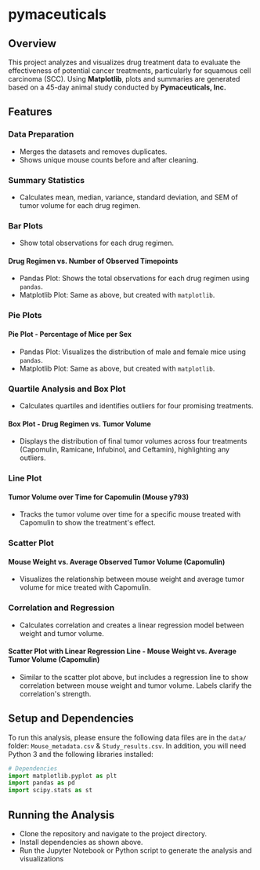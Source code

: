 # pymaceuticals

## Overview
This project analyzes and visualizes drug treatment data to evaluate the effectiveness of potential cancer treatments, particularly for squamous cell carcinoma (SCC). Using **Matplotlib**, plots and summaries are generated based on a 45-day animal study conducted by **Pymaceuticals, Inc.** 

## Features

### Data Preparation
- Merges the datasets and removes duplicates.
- Shows unique mouse counts before and after cleaning.

### Summary Statistics
- Calculates mean, median, variance, standard deviation, and SEM of tumor volume for each drug regimen.

### Bar Plots
- Show total observations for each drug regimen.
#### Drug Regimen vs. Number of Observed Timepoints
- Pandas Plot: Shows the total observations for each drug regimen using `pandas`.
- Matplotlib Plot: Same as above, but created with `matplotlib`.

### Pie Plots
#### Pie Plot - Percentage of Mice per Sex
- Pandas Plot: Visualizes the distribution of male and female mice using `pandas`.
- Matplotlib Plot: Same as above, but created with `matplotlib`.

### Quartile Analysis and Box Plot
- Calculates quartiles and identifies outliers for four promising treatments.
#### Box Plot - Drug Regimen vs. Tumor Volume
- Displays the distribution of final tumor volumes across four treatments (Capomulin, Ramicane, Infubinol, and Ceftamin), highlighting any outliers.

### Line Plot 
#### Tumor Volume over Time for Capomulin (Mouse y793)
- Tracks the tumor volume over time for a specific mouse treated with Capomulin to show the treatment's effect.

### Scatter Plot
#### Mouse Weight vs. Average Observed Tumor Volume (Capomulin)
- Visualizes the relationship between mouse weight and average tumor volume for mice treated with Capomulin.

### Correlation and Regression
- Calculates correlation and creates a linear regression model between weight and tumor volume.
#### Scatter Plot with Linear Regression Line - Mouse Weight vs. Average Tumor Volume (Capomulin)
- Similar to the scatter plot above, but includes a regression line to show correlation between mouse weight and tumor volume. Labels clarify the correlation's strength.

## Setup and Dependencies

To run this analysis, please ensure the following data files are in the `data/` folder: `Mouse_metadata.csv` & `Study_results.csv`. In addition, you will need Python 3 and the following libraries installed:

```python
# Dependencies
import matplotlib.pyplot as plt
import pandas as pd
import scipy.stats as st 
```

## Running the Analysis
- Clone the repository and navigate to the project directory.
- Install dependencies as shown above.
- Run the Jupyter Notebook or Python script to generate the analysis and visualizations